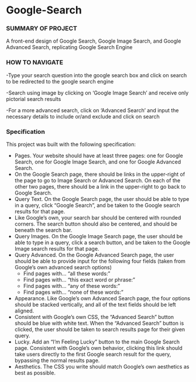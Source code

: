 # Google-Search

### SUMMARY OF PROJECT

A front-end design of Google Search, Google Image Search, and Google Advanced Search, replicating Google Search Engine

### HOW TO NAVIGATE
-Type your search question into the google search box and click on search to be redirected to the google search engine

-Search using image by clicking on ‘Google Image Search’ and receive only pictorial search results

-For a more advanced search, click on ‘Advanced Search’ and input the necessary details to include or/and exclude and click on search

### Specification
This project was built with the following specification:

* Pages. Your website should have at least three pages: one for Google Search, one for Google Image Search, and one for Google Advanced Search.
* On the Google Search page, there should be links in the upper-right of the page to go to Image Search or Advanced Search. On each of the other two pages, there should be a link in the upper-right to go back to Google Search.
* Query Text. On the Google Search page, the user should be able to type in a query, click “Google Search”, and be taken to the Google search results for that page.
* Like Google’s own, your search bar should be centered with rounded corners. The search button should also be centered, and should be beneath the search bar.
* Query Images. On the Google Image Search page, the user should be able to type in a query, click a search button, and be taken to the Google Image search results for that page.
* Query Advanced. On the Google Advanced Search page, the user should be able to provide input for the following four fields (taken from Google’s own advanced search options)
  * Find pages with… “all these words:”
  * Find pages with… “this exact word or phrase:”
  * Find pages with… “any of these words:”
  * Find pages with… “none of these words:”
* Appearance. Like Google’s own Advanced Search page, the four options should be stacked vertically, and all of the text fields should be left aligned.
* Consistent with Google’s own CSS, the “Advanced Search” button should be blue with white text. When the “Advanced Search” button is clicked, the user should be taken to search results page for their given query.
* Lucky. Add an “I’m Feeling Lucky” button to the main Google Search page. Consistent with Google’s own behavior, clicking this link should take users directly to the first Google search result for the query, bypassing the normal results page.
* Aesthetics. The CSS you write should match Google’s own aesthetics as best as possible.
